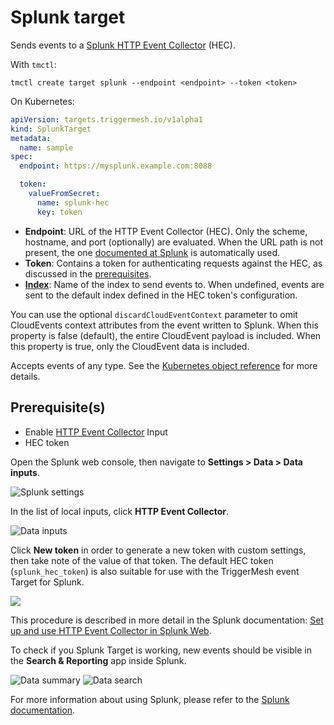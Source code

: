 # Splunk target

Sends events to a [Splunk HTTP Event Collector][hec] (HEC).

With `tmctl`:

```
tmctl create target splunk --endpoint <endpoint> --token <token>
```

On Kubernetes:

```yaml
apiVersion: targets.triggermesh.io/v1alpha1
kind: SplunkTarget
metadata:
  name: sample
spec:
  endpoint: https://mysplunk.example.com:8088

  token:
    valueFromSecret:
      name: splunk-hec
      key: token
```

- **Endpoint**: URL of the HTTP Event Collector (HEC). Only the scheme, hostname, and port (optionally) are evaluated. When the URL path is not present, the one [documented at Splunk](https://docs.splunk.com/Documentation/Splunk/latest/Data/UsetheHTTPEventCollector#Enable_HTTP_Event_Collector) is automatically used.
- **Token**: Contains a token for authenticating requests against
  the HEC, as discussed in the [prerequisites](#prerequisites).
- [**Index**][index]: Name of the index to send events to. When undefined, events are sent to the default index defined
  in the HEC token's configuration.

You can use the optional `discardCloudEventContext` parameter to omit CloudEvents context attributes from the event written to Splunk. When this property is false (default), the entire CloudEvent payload is included. When this property is true, only the CloudEvent data is included.

Accepts events of any type.
See the [Kubernetes object reference](../../reference/targets/#targets.triggermesh.io/v1alpha1.SplunkTarget) for more details.

## Prerequisite(s)

- Enable [HTTP Event Collector][hec] Input
- HEC token

Open the Splunk web console, then navigate to **Settings > Data > Data inputs**.

![Splunk settings](../assets/images/splunk-target/hec-1.png)

In the list of local inputs, click **HTTP Event Collector**.

![Data inputs](../assets/images/splunk-target/hec-2.png)

Click **New token** in order to generate a new token with custom settings, then take note of the value of that token. The
default HEC token (`splunk_hec_token`) is also suitable for use with the TriggerMesh event Target for Splunk.

![](../assets/images/splunk-target/hec-3.png)

This procedure is described in more detail in the Splunk documentation: [Set up and use HTTP Event Collector in Splunk Web][hec].

To check if you Splunk Target is working, new events should be visible in the **Search & Reporting** app inside Splunk.

![Data summary](../assets/images/splunk-target/search-1.png)
![Data search](../assets/images/splunk-target/search-2.png)

For more information about using Splunk, please refer to the [Splunk documentation][docs].

[ce]: https://cloudevents.io/
[ce-jsonformat]: https://github.com/cloudevents/spec/blob/v1.0/json-format.md
[hec]: https://docs.splunk.com/Documentation/Splunk/latest/Data/UsetheHTTPEventCollector
[index]: https://docs.splunk.com/Documentation/Splunk/latest/Indexer/Aboutindexesandindexers
[docs]: https://docs.splunk.com/
